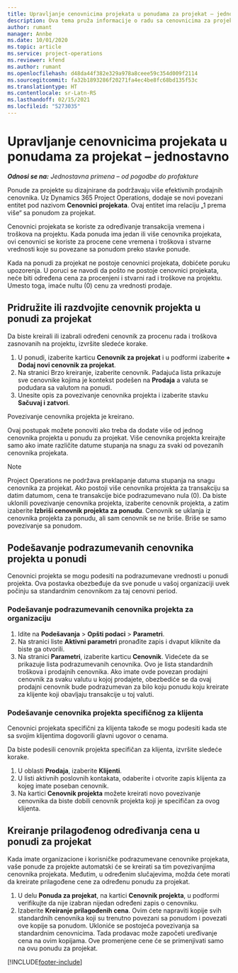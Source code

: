 ```yaml
---
title: Upravljanje cenovnicima projekata u ponudama za projekat – jednostavno
description: Ova tema pruža informacije o radu sa cenovnicima za projekat u ponudama. (Sales)
author: rumant
manager: Annbe
ms.date: 10/01/2020
ms.topic: article
ms.service: project-operations
ms.reviewer: kfend
ms.author: rumant
ms.openlocfilehash: d48da44f382e329a978a8ceee59c354d009f2114
ms.sourcegitcommit: fa32b1893286f20271fa4ec4be8fc68bd135f53c
ms.translationtype: HT
ms.contentlocale: sr-Latn-RS
ms.lasthandoff: 02/15/2021
ms.locfileid: "5273035"
---
```

# <a name="manage-project-price-lists-on-project-quotes---lite"></a>Upravljanje cenovnicima projekata u ponudama za projekat – jednostavno

_**Odnosi se na:** Jednostavna primena – od pogodbe do profakture_

Ponude za projekte su dizajnirane da podržavaju više efektivnih prodajnih cenovnika. Uz Dynamics 365 Project Operations, dodaje se novi povezani entitet pod nazivom **Cenovnici projekata**. Ovaj entitet ima relaciju „1 prema više“ sa ponudom za projekat.

Cenovnici projekata se koriste za određivanje transakcija vremena i troškova na projektu. Kada ponuda ima jedan ili više cenovnika projekata, ovi cenovnici se koriste za procene cene vremena i troškova i stvarne vrednosti koje su povezane sa ponudom preko stavke ponude.

Kada na ponudi za projekat ne postoje cenovnici projekata, dobićete poruku upozorenja. U poruci se navodi da pošto ne postoje cenovnici projekata, neće biti određena cena za procenjeni i stvarni rad i troškove na projektu. Umesto toga, imaće nultu (0) cenu za vrednosti prodaje.

## <a name="associate-or-disassociate-a-project-price-list-on-a-project-quote"></a>Pridružite ili razdvojite cenovnik projekta u ponudi za projekat

Da biste kreirali ili izabrali određeni cenovnik za procenu rada i troškova zasnovanih na projektu, izvršite sledeće korake.

1. U ponudi, izaberite karticu **Cenovnik za projekat** i u podformi izaberite **+ Dodaj novi cenovnik za projekat**.
2. Na stranici Brzo kreiranje, izaberite cenovnik. Padajuća lista prikazuje sve cenovnike kojima je kontekst podešen na **Prodaja** a valuta se podudara sa valutom na ponudi.
4. Unesite opis za povezivanje cenovnika projekta i izaberite stavku **Sačuvaj i zatvori**.

Povezivanje cenovnika projekta je kreirano.

Ovaj postupak možete ponoviti ako treba da dodate više od jednog cenovnika projekta u ponudu za projekat. Više cenovnika projekta kreirajte samo ako imate različite datume stupanja na snagu za svaki od povezanih cenovnika projekata.

> [!NOTE]
> Project Operations ne podržava preklapanje datuma stupanja na snagu cenovnika za projekat. Ako postoji više cenovnika projekta za transakciju sa datim datumom, cena te transakcije biće podrazumevano nula (0).
Da biste uklonili povezivanje cenovnika projekta, izaberite cenovnik projekta, a zatim izaberite **Izbriši cenovnik projekta za ponudu**. Cenovnik se uklanja iz cenovnika projekta za ponudu, ali sam cenovnik se ne briše. Briše se samo povezivanje sa ponudom.

## <a name="set-up-default-project-price-lists-on-a-quote"></a>Podešavanje podrazumevanih cenovnika projekta u ponudi

Cenovnici projekta se mogu podesiti na podrazumevane vrednosti u ponudi projekta. Ova postavka obezbeđuje da sve ponude u vašoj organizaciji uvek počinju sa standardnim cenovnikom za taj cenovni period.

### <a name="set-up-organizational-default-for-project-price-lists"></a>Podešavanje podrazumevanih cenovnika projekta za organizaciju

1. Idite na **Podešavanja** > **Opšti podaci** > **Parametri**.
2. Na stranici liste **Aktivni parametri** pronađite zapis i dvaput kliknite da biste ga otvorili. 
3. Na stranici **Parametri**, izaberite karticu **Cenovnik**. Videćete da se prikazuje lista podrazumevanih cenovnika. Ovo je lista standardnih troškova i prodajnih cenovnika. Ako imate ovde povezan prodajni cenovnik za svaku valutu u kojoj prodajete, obezbediće se da ovaj prodajni cenovnik bude podrazumevan za bilo koju ponudu koju kreirate za klijente koji obavljaju transakcije u toj valuti.

### <a name="set-up-customer-specific-project-price-lists"></a>Podešavanje cenovnika projekta specifičnog za klijenta

Cenovnici projekata specifični za klijenta takođe se mogu podesiti kada ste sa svojim klijentima dogovorili glavni ugovor o cenama.

Da biste podesili cenovnik projekta specifičan za klijenta, izvršite sledeće korake.

1. U oblasti **Prodaja**, izaberite **Klijenti**.
2. U listi aktivnih poslovnih kontakata, odaberite i otvorite zapis klijenta za kojeg imate poseban cenovnik.
3. Na kartici **Cenovnik projekta** možete kreirati novo povezivanje cenovnika da biste dobili cenovnik projekta koji je specifičan za ovog klijenta.

## <a name="create-custom-pricing-on-a-project-quote"></a>Kreiranje prilagođenog određivanja cena u ponudi za projekat

Kada imate organizacione i korisničke podrazumevane cenovnike projekata, vaše ponude za projekte automatski će se kreirati sa tim povezivanjima cenovnika projekata. Međutim, u određenim slučajevima, možda ćete morati da kreirate prilagođene cene za određenu ponudu za projekat. 

1. U delu **Ponuda za projekat**, na kartici **Cenovnik projekta**, u podformi verifikujte da nije izabran nijedan određeni zapis o cenovniku.
2. Izaberite **Kreiranje prilagođenih cena**. Ovim ćete napraviti kopije svih standardnih cenovnika koji su trenutno povezani sa ponudom i povezati ove kopije sa ponudom. Ukloniće se postojeća povezivanja sa standardnim cenovnicima. Tada prodavac može započeti uređivanje cena na ovim kopijama. Ove promenjene cene će se primenjivati samo na ovu ponudu za projekat.


[!INCLUDE[footer-include](../../includes/footer-banner.md)]